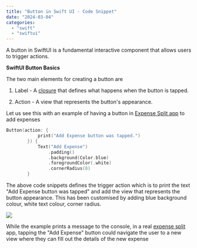 ```yaml
---
title: "Button in Swift UI - Code Snippet"
date: "2024-03-04"
categories: 
  - "swift"
  - "swiftui"
---
```


A button in SwiftUI is a fundamental interactive component that allows users to trigger actions.  

**SwiftUI Button Basics**

The two main elements for creating a button are

1. Label - A [closure](https://rshankar.com/closures-extensions-and-generics-in-swift/) that defines what happens when the button is tapped.

3. Action - A view that represents the button's appearance.

Let us see this with an example of having a button in [Expense Split app](https://rshankar.com/apps-2/expense-split/) to add expenses

```swift
Button(action: {
            print("Add Expense button was tapped.")
        }) {
            Text("Add Expense")
                .padding()
                .background(Color.blue)
                .foregroundColor(.white)
                .cornerRadius(8)
        }
```

The above code snippets defines the trigger action which is to print the text "Add Expense button was tapped" and add the view that represents the button appearance. This has been customised by adding blue background colour, white text colour, corner radius.

![](/assets/images/Screenshot-2024-03-04-at-6.47.58-AM.png)

While the example prints a message to the console, in a real [expense split](https://rshankar.com/apps-2/expense-split/) app, tapping the "Add Expense" button could navigate the user to a new view where they can fill out the details of the new expense
